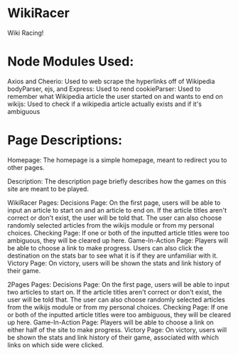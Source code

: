 # WikiRacer
 Wiki Racing!

# Node Modules Used:
Axios and Cheerio: Used to web scrape the hyperlinks off of Wikipedia
bodyParser, ejs, and Express: Used to rend
cookieParser: Used to remember what Wikipedia article the user started on and wants to end on
wikijs: Used to check if a wikipedia article actually exists and if it's ambiguous

# Page Descriptions:

Homepage:
The homepage is a simple homepage, meant to redirect you to other pages.

Description:
The description page briefly describes how the games on this site are meant to be played.

WikiRacer Pages:
  Decisions Page:
    On the first page, users will be able to input an article to start on and an article to end on. If the article titles aren't correct or don't exist, the user will be told that. The user can also choose randomly selected articles from the wikijs module or from my personal choices.
  Checking Page:
    If one or both of the inputted article titles were too ambiguous, they will be cleared up here.
  Game-In-Action Page:
    Players will be able to choose a link to make progress. Users can also click the destination on the stats bar to see what it is
    if they are unfamiliar with it.
  Victory Page:
    On victory, users will be shown the stats and link history of their game.

2Pages Pages:
  Decisions Page:
      On the first page, users will be able to input two articles to start on. If the article titles aren't correct or don't exist, the user will be told that. The user can also choose randomly selected articles from the wikijs module or from my personal choices.
  Checking Page:
    If one or both of the inputted article titles were too ambiguous, they will be cleared up here.
  Game-In-Action Page:
    Players will be able to choose a link on either half of the site to make progress.
  Victory Page:
    On victory, users will be shown the stats and link history of their game, associated with which links on which side were clicked.
